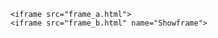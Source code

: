 <html>
  <iframeset cols="200,*">
    
    <iframe src="frame_a.html">
    <iframe src="frame_b.html" name="Showframe">
    
  </iframeset>
</html>
